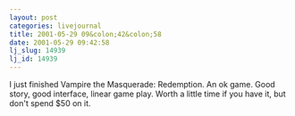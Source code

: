 ```yaml
---
layout: post
categories: livejournal
title: 2001-05-29 09&colon;42&colon;58
date: 2001-05-29 09:42:58
lj_slug: 14939
lj_id: 14939
---
```

I just finished Vampire the Masquerade: Redemption. An ok game. Good story, good interface, linear game play. Worth a little time if you have it, but don't spend $50 on it.
